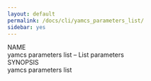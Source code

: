 ```yaml
---
layout: default
permalink: /docs/cli/yamcs_parameters_list/
sidebar: yes
---
```


<div class="man-title">NAME</div>
<div class="man-section">
    yamcs parameters list &ndash; List parameters
</div>

<div class="man-title">SYNOPSIS</div>
<div class="man-synopsis">
    yamcs parameters list
</div>
